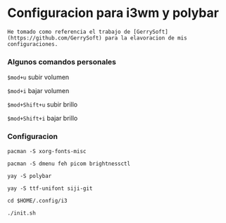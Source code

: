 # Configuracion para i3wm y polybar

    He tomado como referencia el trabajo de [GerrySoft](https://github.com/GerrySoft) para la elavoracion de mis configuraciones.

### Algunos comandos personales

`$mod+u` 	subir volumen

`$mod+i`	bajar volumen

`$mod+Shift+u`	subir brillo

`$mod+Shift+i`	bajar brillo

### Configuracion

`pacman -S xorg-fonts-misc` 

`pacman -S dmenu feh picom brightnessctl`

`yay -S polybar`

`yay -S ttf-unifont siji-git` 

`cd $HOME/.config/i3`

`./init.sh`

